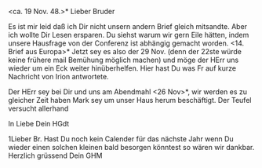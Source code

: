  <ca. 19 Nov. 48.>*
Lieber Bruder

Es ist mir leid daß ich Dir nicht unsern andern Brief gleich mitsandte. Aber ich wollte Dir Lesen ersparen. Du siehst warum wir gern Eile hätten, indem unsere Hausfrage von der Conferenz ist abhängig gemacht worden. <14. Brief aus Europa>* Jetzt sey es also der 29 Nov. (denn der 22ste würde keine frühere mail Bemühung möglich machen) und möge der HErr uns wieder um ein Eck weiter hinüberhelfen. Hier hast Du was Fr auf kurze Nachricht von Irion antwortete.

Der HErr sey bei Dir und uns am Abendmahl <26 Nov>*, wir werden es zu gleicher Zeit haben Mark sey um unser Haus herum beschäftigt. Der Teufel versucht allerhand

 In Liebe
 Dein HGdt



1Lieber Br. Hast Du noch kein Calender für das nächste Jahr wenn Du wieder einen solchen kleinen bald besorgen könntest so wären wir dankbar.  Herzlich grüssend
 Dein
 GHM

